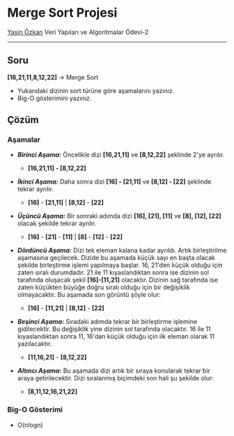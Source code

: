 # Merge Sort Projesi
[Yasin Özkan](https://github.com/yasinzkn) Veri Yapıları ve Algoritmalar Ödevi-2

***
## Soru
**[16,21,11,8,12,22]** -> Merge Sort

* Yukarıdaki dizinin sort türüne göre aşamalarını yazınız.
* Big-O gösterimini yazınız.


## Çözüm

### Aşamalar
* ***Birinci Aşama:*** Öncelikle dizi **[16,21,11]** ve **[8,12,22]** şeklinde 2'ye ayrılır.

  * **[16,21,11] - [8,12,22]**

* ***İkinci Aşama:*** Daha sonra dizi **[16] - [21,11]** ve **[8,12] - [22]** şeklinde tekrar ayrılır.

  * **[16]** - **[21,11]** | **[8,12]** - **[22]**

* ***Üçüncü Aşama:*** Bir sonraki adımda dizi **[16], [21], [11]** ve **[8], [12], [22]** olacak şekilde tekrar ayrılır.

  * **[16]** - **[21]** - **[11]** | **[8]** - **[12]** - **[22]**

* ***Dördüncü Aşama:*** Dizi tek eleman kalana kadar ayrıldı. Artık birleştirilme aşamasına geçilecek. Dizide bu aşamada küçük sayı en başta olacak şekilde birleştirme işlemi yapılmaya başlar. 16, 21'den küçük olduğu için zaten sıralı durumdadır. 21 ile 11 kıyaslandıktan sonra ise dizinin sol tarafında oluşacak şekil **[16]-[11,21]** olacaktır. Dizinin sağ tarafında ise zaten küçükten büyüğe doğru sıralı olduğu için bir değişiklik olmayacaktır. Bu aşamada son görüntü şöyle olur:

  * **[16]** - **[11,21]** | **[8,12]** - **[22]**

* ***Beşinci Aşama:*** Sıradaki adımda tekrar bir birleştirme işlemine gidilecektir. Bu değişiklik yine dizinin sol tarafında olacaktır. 16 ile 11 kıyaslandıktan sonra 11, 16'dan küçük olduğu için ilk eleman olarak 11 yazılacaktır.

  * **[11,16,21]** - **[8,12,22]**

* ***Altıncı Aşama:*** Bu aşamada dizi artık bir sıraya konularak tekrar bir araya getirilecektir. Dizi sıralanmış biçimdeki son hali şu şekilde olur:

  * **[8,11,12,16,21,22]**

### Big-O Gösterimi
 * O(nlogn)
